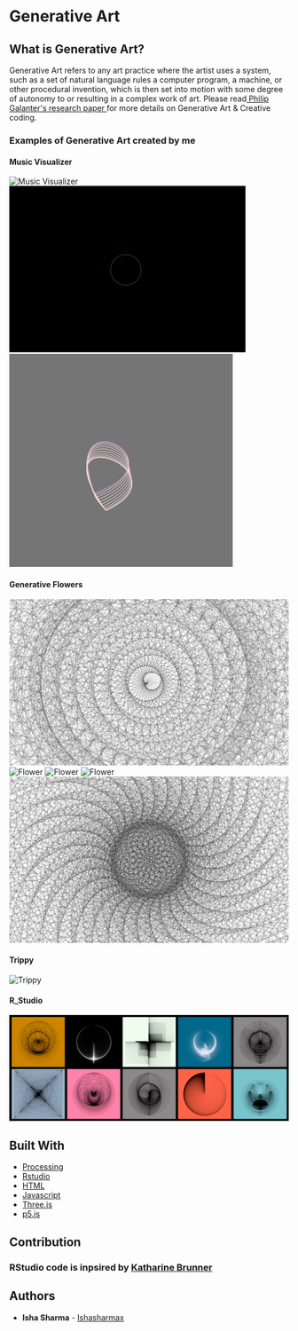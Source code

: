 # Generative Art

## What is Generative Art?

Generative Art refers to any art practice where the artist uses a system, such as a set of natural language rules a computer program, 
a machine, or other procedural invention, which is then set into motion with some degree of autonomy to or resulting in a complex 
work of art. Please read[ Philip Galanter's research paper ](https://www.philipgalanter.com/downloads/ga2003_paper.pdf) for more details on Generative Art & Creative coding.

### Examples of Generative Art created by me

#### Music Visualizer
![Music Visualizer](gifs/ezgif.com-video-to-gif-12.gif)
![Music Visualizer](gifs/ezgif.com-video-to-gif-13.gif)
![Music Visualizer](gifs/ezgif.com-crop.gif)

#### Generative Flowers
![Flower](Processing_Images/download(22).png)
![Flower](Processing_Images/download(32).png)
![Flower](Processing_Images/download(48).png)
![Flower](Processing_Images/download(41).png)
![Flower](Processing_Images/download(34).png)

#### Trippy
![Trippy](gifs/ezgif.com-video-to-gif.gif)

#### R_Studio
![r](R_Images/1596230840379.JPG)

## Built With

* [Processing](https://processing.org/) 
* [Rstudio](https://docs.rstudio.com/) 
* [HTML](https://en.wikipedia.org/wiki/HTML) 
* [Javascript](https://www.javascript.com/) 
* [Three.js](https://threejs.org/)
* [p5.js](https://p5js.org/)


## Contribution

### RStudio code is inpsired by [Katharine Brunner](https://katharinabrunner.de/software-portfolio/)

## Authors

* **Isha Sharma** - [Ishasharmax](https://github.com/ishasharmax)
